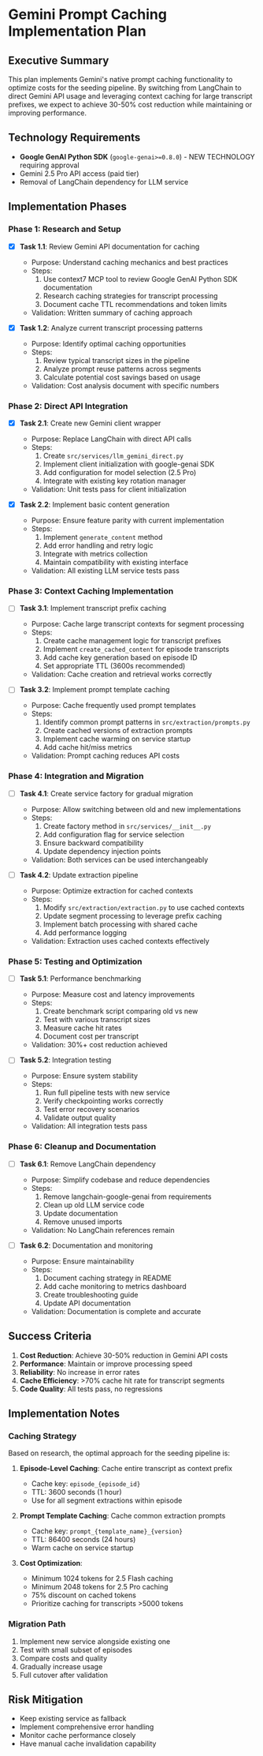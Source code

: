 # Gemini Prompt Caching Implementation Plan

## Executive Summary

This plan implements Gemini's native prompt caching functionality to optimize costs for the seeding pipeline. By switching from LangChain to direct Gemini API usage and leveraging context caching for large transcript prefixes, we expect to achieve 30-50% cost reduction while maintaining or improving performance.

## Technology Requirements

- **Google GenAI Python SDK** (`google-genai>=0.8.0`) - NEW TECHNOLOGY requiring approval
- Gemini 2.5 Pro API access (paid tier)
- Removal of LangChain dependency for LLM service

## Implementation Phases

### Phase 1: Research and Setup

- [x] **Task 1.1**: Review Gemini API documentation for caching
  - Purpose: Understand caching mechanics and best practices
  - Steps:
    1. Use context7 MCP tool to review Google GenAI Python SDK documentation
    2. Research caching strategies for transcript processing
    3. Document cache TTL recommendations and token limits
  - Validation: Written summary of caching approach

- [x] **Task 1.2**: Analyze current transcript processing patterns
  - Purpose: Identify optimal caching opportunities
  - Steps:
    1. Review typical transcript sizes in the pipeline
    2. Analyze prompt reuse patterns across segments
    3. Calculate potential cost savings based on usage
  - Validation: Cost analysis document with specific numbers

### Phase 2: Direct API Integration

- [x] **Task 2.1**: Create new Gemini client wrapper
  - Purpose: Replace LangChain with direct API calls
  - Steps:
    1. Create `src/services/llm_gemini_direct.py`
    2. Implement client initialization with google-genai SDK
    3. Add configuration for model selection (2.5 Pro)
    4. Integrate with existing key rotation manager
  - Validation: Unit tests pass for client initialization

- [x] **Task 2.2**: Implement basic content generation
  - Purpose: Ensure feature parity with current implementation
  - Steps:
    1. Implement `generate_content` method
    2. Add error handling and retry logic
    3. Integrate with metrics collection
    4. Maintain compatibility with existing interface
  - Validation: All existing LLM service tests pass

### Phase 3: Context Caching Implementation

- [ ] **Task 3.1**: Implement transcript prefix caching
  - Purpose: Cache large transcript contexts for segment processing
  - Steps:
    1. Create cache management logic for transcript prefixes
    2. Implement `create_cached_content` for episode transcripts
    3. Add cache key generation based on episode ID
    4. Set appropriate TTL (3600s recommended)
  - Validation: Cache creation and retrieval works correctly

- [ ] **Task 3.2**: Implement prompt template caching
  - Purpose: Cache frequently used prompt templates
  - Steps:
    1. Identify common prompt patterns in `src/extraction/prompts.py`
    2. Create cached versions of extraction prompts
    3. Implement cache warming on service startup
    4. Add cache hit/miss metrics
  - Validation: Prompt caching reduces API costs

### Phase 4: Integration and Migration

- [ ] **Task 4.1**: Create service factory for gradual migration
  - Purpose: Allow switching between old and new implementations
  - Steps:
    1. Create factory method in `src/services/__init__.py`
    2. Add configuration flag for service selection
    3. Ensure backward compatibility
    4. Update dependency injection points
  - Validation: Both services can be used interchangeably

- [ ] **Task 4.2**: Update extraction pipeline
  - Purpose: Optimize extraction for cached contexts
  - Steps:
    1. Modify `src/extraction/extraction.py` to use cached contexts
    2. Update segment processing to leverage prefix caching
    3. Implement batch processing with shared cache
    4. Add performance logging
  - Validation: Extraction uses cached contexts effectively

### Phase 5: Testing and Optimization

- [ ] **Task 5.1**: Performance benchmarking
  - Purpose: Measure cost and latency improvements
  - Steps:
    1. Create benchmark script comparing old vs new
    2. Test with various transcript sizes
    3. Measure cache hit rates
    4. Document cost per transcript
  - Validation: 30%+ cost reduction achieved

- [ ] **Task 5.2**: Integration testing
  - Purpose: Ensure system stability
  - Steps:
    1. Run full pipeline tests with new service
    2. Verify checkpointing works correctly
    3. Test error recovery scenarios
    4. Validate output quality
  - Validation: All integration tests pass

### Phase 6: Cleanup and Documentation

- [ ] **Task 6.1**: Remove LangChain dependency
  - Purpose: Simplify codebase and reduce dependencies
  - Steps:
    1. Remove langchain-google-genai from requirements
    2. Clean up old LLM service code
    3. Update documentation
    4. Remove unused imports
  - Validation: No LangChain references remain

- [ ] **Task 6.2**: Documentation and monitoring
  - Purpose: Ensure maintainability
  - Steps:
    1. Document caching strategy in README
    2. Add cache monitoring to metrics dashboard
    3. Create troubleshooting guide
    4. Update API documentation
  - Validation: Documentation is complete and accurate

## Success Criteria

1. **Cost Reduction**: Achieve 30-50% reduction in Gemini API costs
2. **Performance**: Maintain or improve processing speed
3. **Reliability**: No increase in error rates
4. **Cache Efficiency**: >70% cache hit rate for transcript segments
5. **Code Quality**: All tests pass, no regressions

## Implementation Notes

### Caching Strategy

Based on research, the optimal approach for the seeding pipeline is:

1. **Episode-Level Caching**: Cache entire transcript as context prefix
   - Cache key: `episode_{episode_id}`
   - TTL: 3600 seconds (1 hour)
   - Use for all segment extractions within episode

2. **Prompt Template Caching**: Cache common extraction prompts
   - Cache key: `prompt_{template_name}_{version}`
   - TTL: 86400 seconds (24 hours)
   - Warm cache on service startup

3. **Cost Optimization**:
   - Minimum 1024 tokens for 2.5 Flash caching
   - Minimum 2048 tokens for 2.5 Pro caching
   - 75% discount on cached tokens
   - Prioritize caching for transcripts >5000 tokens

### Migration Path

1. Implement new service alongside existing one
2. Test with small subset of episodes
3. Compare costs and quality
4. Gradually increase usage
5. Full cutover after validation

## Risk Mitigation

- Keep existing service as fallback
- Implement comprehensive error handling
- Monitor cache performance closely
- Have manual cache invalidation capability